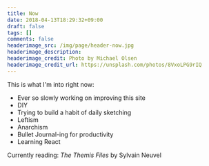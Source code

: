 ```yaml
---
title: Now
date: 2018-04-13T18:29:32+09:00
draft: false
tags: []
comments: false
headerimage_src: /img/page/header-now.jpg
headerimage_description:
headerimage_credit: Photo by Michael Olsen
headerimage_credit_url: https://unsplash.com/photos/8VxoLPG9rIQ
---
```


This is what I'm into right now:
<!--more-->

- Ever so slowly working on improving this site
- DIY
- Trying to build a habit of daily sketching
- Leftism
- Anarchism
- Bullet Journal-ing for productivity
- Learning React

Currently reading: _The Themis Files_ by Sylvain Neuvel
